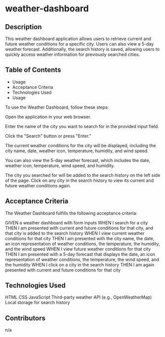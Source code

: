 # weather-dashboard

## Description
This weather dashboard application allows users to retrieve current and future weather conditions for a specific city. Users can also view a 5-day weather forecast. Additionally, the search history is saved, allowing users to quickly access weather information for previously searched cities.

## Table of Contents
- Usage
- Acceptance Criteria
- Technologies Used
- Usage


To use the Weather Dashboard, follow these steps:

Open the application in your web browser.

Enter the name of the city you want to search for in the provided input field.

Click the "Search" button or press "Enter."

The current weather conditions for the city will be displayed, including the city name, date, weather icon, temperature, humidity, and wind speed.

You can also view the 5-day weather forecast, which includes the date, weather icon, temperature, wind speed, and humidity.

The city you searched for will be added to the search history on the left side of the page. Click on any city in the search history to view its current and future weather conditions again.

## Acceptance Criteria
The Weather Dashboard fulfills the following acceptance criteria:

GIVEN a weather dashboard with form inputs
WHEN I search for a city
THEN I am presented with current and future conditions for that city, and that city is added to the search history
WHEN I view current weather conditions for that city
THEN I am presented with the city name, the date, an icon representation of weather conditions, the temperature, the humidity, and the wind speed
WHEN I view future weather conditions for that city
THEN I am presented with a 5-day forecast that displays the date, an icon representation of weather conditions, the temperature, the wind speed, and the humidity
WHEN I click on a city in the search history
THEN I am again presented with current and future conditions for that city

## Technologies Used
HTML
CSS
JavaScript
Third-party weather API (e.g., OpenWeatherMap)
Local storage for search history

## Contributors
n/a

